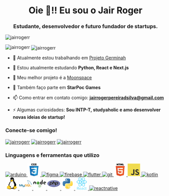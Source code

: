 <h1 align="center">Oie 👋!! Eu sou o Jair Roger</h1>
<h3 align="center">Estudante, desenvolvedor e futuro fundador de startups.</h3>

<p align="left"> <img src="https://komarev.com/ghpvc/?username=jairrogerr&label=Profile%20views&color=0e75b6&style=flat" alt="jairrogerr" /> </p>

<p><img align="left" src="https://github-readme-stats.vercel.app/api/top-langs?username=jairrogerr&show_icons=true&locale=en&layout=compact" alt="jairrogerr" /></p>

<p>&nbsp;<img align="center" src="https://github-readme-stats.vercel.app/api?username=jairrogerr&show_icons=true&locale=en" alt="jairrogerr" /></p>


- 🔭 Atualmente estou trabalhando em [Projeto Germinah](https://github.com/jairrogerr/Germinah)

- 🌱 Estou atualmente estudando **Python, React e Next.js**

- 👯 Meu melhor projeto é a [Moonspace](https://moonspace.rf.gd)

- 🤝 Também faço parte em **StarPoc Games**

<!--- 👨‍💻 Toda a minha carreira está disponível em [https://github.com/jairrogerr](https://github.com/jairrogerr)-->

- 📫 Como entrar em contato comigo: **jairrogerpereiradsilva@gmail.com**

- ⚡ Algumas curiosidades: **Sou INTP-T, studyaholic e amo desenvolver novas ideias de startup!**

<h3 align="left">Conecte-se comigo!</h3>
<p align="left">
<a href="https://linkedin.com/in/jairrogerr" target="blank"><img align="center" src="https://raw.githubusercontent.com/rahuldkjain/github-profile-readme-generator/master/src/images/icons/Social/linked-in-alt.svg" alt="jairrogerr" height="30" width="40" /></a>
<a href="https://instagram.com/jairrogerr" target="blank"><img align="center" src="https://raw.githubusercontent.com/rahuldkjain/github-profile-readme-generator/master/src/images/icons/Social/instagram.svg" alt="jairrogerr" height="30" width="40" /></a>
<a href="https://www.youtube.com/c/jairrogerr" target="blank"><img align="center" src="https://raw.githubusercontent.com/rahuldkjain/github-profile-readme-generator/master/src/images/icons/Social/youtube.svg" alt="jairrogerr" height="30" width="40" /></a>
</p>

<h3 align="left">Linguagens e ferramentas que utilizo</h3>
<p align="left"> <a href="https://www.arduino.cc/" target="_blank" rel="noreferrer"> <img src="https://cdn.worldvectorlogo.com/logos/arduino-1.svg" alt="arduino" width="40" height="40"/> </a> <a href="https://www.w3schools.com/css/" target="_blank" rel="noreferrer"> <img src="https://raw.githubusercontent.com/devicons/devicon/master/icons/css3/css3-original-wordmark.svg" alt="css3" width="40" height="40"/> </a> <a href="https://www.figma.com/" target="_blank" rel="noreferrer"> <img src="https://www.vectorlogo.zone/logos/figma/figma-icon.svg" alt="figma" width="40" height="40"/> </a> <a href="https://firebase.google.com/" target="_blank" rel="noreferrer"> <img src="https://www.vectorlogo.zone/logos/firebase/firebase-icon.svg" alt="firebase" width="40" height="40"/> </a> <a href="https://flutter.dev" target="_blank" rel="noreferrer"> <img src="https://www.vectorlogo.zone/logos/flutterio/flutterio-icon.svg" alt="flutter" width="40" height="40"/> </a> <a href="https://git-scm.com/" target="_blank" rel="noreferrer"> <img src="https://www.vectorlogo.zone/logos/git-scm/git-scm-icon.svg" alt="git" width="40" height="40"/> </a> <a href="https://www.w3.org/html/" target="_blank" rel="noreferrer"> <img src="https://raw.githubusercontent.com/devicons/devicon/master/icons/html5/html5-original-wordmark.svg" alt="html5" width="40" height="40"/> </a> <a href="https://developer.mozilla.org/en-US/docs/Web/JavaScript" target="_blank" rel="noreferrer"> <img src="https://raw.githubusercontent.com/devicons/devicon/master/icons/javascript/javascript-original.svg" alt="javascript" width="40" height="40"/> </a> <a href="https://kotlinlang.org" target="_blank" rel="noreferrer"> <img src="https://www.vectorlogo.zone/logos/kotlinlang/kotlinlang-icon.svg" alt="kotlin" width="40" height="40"/> </a> <a href="https://www.linux.org/" target="_blank" rel="noreferrer"> <img src="https://raw.githubusercontent.com/devicons/devicon/master/icons/linux/linux-original.svg" alt="linux" width="40" height="40"/> </a> <a href="https://www.mysql.com/" target="_blank" rel="noreferrer"> <img src="https://raw.githubusercontent.com/devicons/devicon/master/icons/mysql/mysql-original-wordmark.svg" alt="mysql" width="40" height="40"/> </a> <a href="https://nodejs.org" target="_blank" rel="noreferrer"> <img src="https://raw.githubusercontent.com/devicons/devicon/master/icons/nodejs/nodejs-original-wordmark.svg" alt="nodejs" width="40" height="40"/> </a> <a href="https://www.php.net" target="_blank" rel="noreferrer"> <img src="https://raw.githubusercontent.com/devicons/devicon/master/icons/php/php-original.svg" alt="php" width="40" height="40"/> </a> <a href="https://www.python.org" target="_blank" rel="noreferrer"> <img src="https://raw.githubusercontent.com/devicons/devicon/master/icons/python/python-original.svg" alt="python" width="40" height="40"/> </a> <a href="https://reactjs.org/" target="_blank" rel="noreferrer"> <img src="https://raw.githubusercontent.com/devicons/devicon/master/icons/react/react-original-wordmark.svg" alt="react" width="40" height="40"/> </a> <a href="https://reactnative.dev/" target="_blank" rel="noreferrer"> <img src="https://reactnative.dev/img/header_logo.svg" alt="reactnative" width="40" height="40"/> </a> </p>
